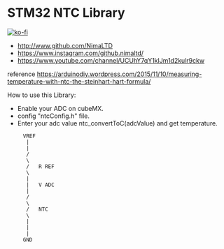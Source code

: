 # STM32 NTC Library
[![ko-fi](https://www.ko-fi.com/img/githubbutton_sm.svg)](https://ko-fi.com/O5O4221XY)
* http://www.github.com/NimaLTD   
* https://www.instagram.com/github.nimaltd/   
* https://www.youtube.com/channel/UCUhY7qY1klJm1d2kulr9ckw   

reference https://arduinodiy.wordpress.com/2015/11/10/measuring-temperature-with-ntc-the-steinhart-hart-formula/

How to use this Library:
* Enable your ADC on cubeMX.   
* config "ntcConfig.h" file.
* Enter your adc value ntc_convertToC(adcValue) and get temperature.
```
     VREF
      |
      |
      /
      \
      /   R REF
      \
      |
      |   V ADC
      |
      /
      \
      /   NTC
      \
      |
      |
      |
     GND
```
